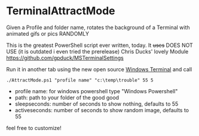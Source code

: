# TerminalAttractMode
Given a Profile and folder name, rotates the background of a Terminal with animated gifs or pics RANDOMLY

This is the greatest PowerShell script ever written, today. It ~~uses~~ DOES NOT USE (it is outdated i even tried the prerelease) Chris Ducks' lovely Module https://github.com/gpduck/MSTerminalSettings

Run it in another tab using the new open source [Windows Terminal](https://www.hanselman.com/blog/YouCanNowDownloadTheNewOpenSourceWindowsTerminal.aspx) and call

```
./AttractMode.ps1 "profile name" "c:\temp\trouble" 55 5
```

- profile name: for windows powershell type "Windows Powershell"
- path: path to your folder of the good good
-  sleepseconds: number of seconds to show nothing, defaults to 55
- activeseconds: number of seconds to show random image, defaults to 55

feel free to customize!
